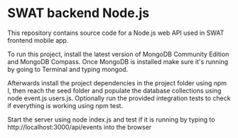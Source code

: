 # SWAT backend Node.js

This repository contains source code for a Node.js  web API used in SWAT frontend mobile app.

To run this project, install the latest version of MongoDB Community Edition and MongoDB Compass. Once MongoDB is installed make sure it's running by going to Terminal and typing mongod. 

Afterwards install the project dependencies in the project folder using npm I, then reach the seed folder and populate the database collections using node event.js users.js. Optionally run the provided integration tests to check if everything is working using npm test. 

Start the server using node index.js and test if it is running by typing to http://localhost:3000/api/events into the browser
